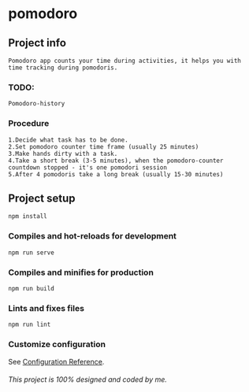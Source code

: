 # pomodoro

## Project info

```
Pomodoro app counts your time during activities, it helps you with time tracking during pomodoris.
```

### TODO:
	Pomodoro-history

### Procedure

```
1.Decide what task has to be done.
2.Set pomodoro counter time frame (usually 25 minutes)
3.Make hands dirty with a task.
4.Take a short break (3-5 minutes), when the pomodoro-counter countdown stopped - it's one pomodori session
5.After 4 pomodoris take a long break (usually 15-30 minutes)
```

## Project setup

```
npm install
```

### Compiles and hot-reloads for development

```
npm run serve
```

### Compiles and minifies for production

```
npm run build
```

### Lints and fixes files

```
npm run lint
```

### Customize configuration

See [Configuration Reference](https://cli.vuejs.org/config/).

###### This project is 100% designed and coded by me.

